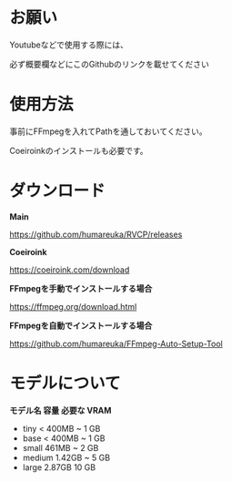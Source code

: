 # お願い
 Youtubeなどで使用する際には、
 
必ず概要欄などにこのGithubのリンクを載せてください

# 使用方法
事前にFFmpegを入れてPathを通しておいてください。

Coeiroinkのインストールも必要です。

# ダウンロード
**Main**

https://github.com/humareuka/RVCP/releases

**Coeiroink**

https://coeiroink.com/download

**FFmpegを手動でインストールする場合**

https://ffmpeg.org/download.html

**FFmpegを自動でインストールする場合**

https://github.com/humareuka/FFmpeg-Auto-Setup-Tool


# モデルについて

**モデル名	容量	必要な VRAM**
- tiny	< 400MB	~ 1 GB
- base	< 400MB	~ 1 GB
- small	461MB	~ 2 GB
- medium	1.42GB	~ 5 GB
- large	2.87GB	10 GB
